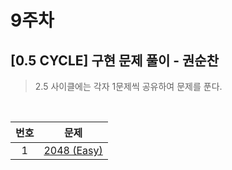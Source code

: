 # 9주차

## [0.5 CYCLE] 구현 문제 풀이 - 권순찬 

> 2.5 사이클에는 각자 1문제씩 공유하여 문제를 푼다.

<br>

| 번호 |                       문제                       |
| :--: | :----------------------------------------------: |
|  1   | [2048 (Easy)](https://www.acmicpc.net/problem/12100) |

